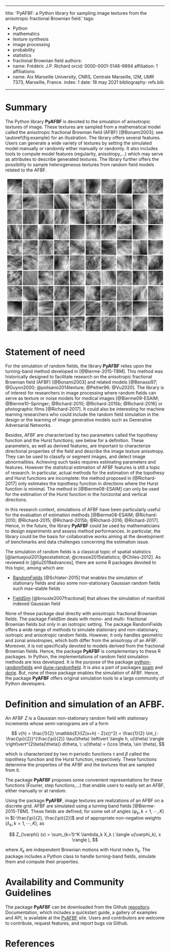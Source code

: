 
---
title: 'PyAFBF: a Python library for sampling image textures from the anisotropic fractional Brownian field.'
tags:
- Python
- mathematics
- texture synthesis
- image processing
- probability
- statistics
- fractional Brownian field
authors:
- name: Frédéric J.P. Richard
  orcid: 0000-0001-5146-9894
  affiliation: 1
affiliations:
- name: Aix Marseille University, CNRS, Centrale Marseille, I2M, UMR 7373, Marseille, France.
  index: 1
date: 18 may 2021
bibliography: refs.bib
---

# Summary

The Python library **PyAFBF** is devoted to the simulation of anisotropic textures of image. These textures are sampled from a mathematical model called the anisotropic fractional Brownian field (AFBF) [@Bonami2003]; see \autoref{fig:example} for an illustration. The library offers several features. Users can generate a wide variety of textures by setting the simulated model manually or randomly either manually or randomly. It also includes tools to compute model features (regularity, anisotropy,...) which may serve as attributes to describe generated textures. The library further offers the possibility to sample heterogeneous textures from random field models related to the AFBF.

![A patchwork of simulated textures. \label{fig:example}](patchwork.png)

# Statement of need

For the simulation of random fields, the library **PyAFBF** relies upon the turning-band method developed in [@Bierme-2015-TBM]. This method was historically designed to facilitate research on the anisotropic fractional Brownian field (AFBF) [@Bonami2003] and related models [@Benassi97; @Guyon2000; @polisano2014texture; @Peltier96; @Vu2020]. The library is of interest for researchers in image processing where random fields can serve as texture or noise models for medical images [@Bierme09-ESAIM; @Bierme10-Springer; @Richard-2010; @Richard-2015b; @Richard-2016] or photographic films [@Richard-2017]. It could also be interesting for machine learning researchers who could include the random field simulation in the design or the learning of image generative models such as Generative Adversarial Networks. 

Besides, AFBF are characterized by two parameters called the topothesy function and the Hurst functions; see below for a definition. These parameters, as well as derived features, are important to characterize directional properties of the field and describe the image texture anisotropy. They can be used to classify or segment images, and detect image abnormalities. Achieving such tasks requires estimating parameters and features. However the statistical estimation of AFBF features is still a topic of research. In particular, actual methods for the estimation of the topothesy and Hurst functions are incomplete: the method proposed in [@Richard-2017] only estimates the topothesy function in directions where the Hurst function is minimal. The method in [@Bierme08-ESAIM] can only be used for the estimation of the Hurst function in the horizontal and vertical directions. 

In this research context, simulations of AFBF have been particularly useful for the evaluation of estimation methods [@Bierme08-ESAIM; @Richard-2010; @Richard-2015; @Richard-2015b; @Richard-2016; @Richard-2017]. Hence, in the future, the library **PyAFBF** could be used by mathematicians to design experiments and assess method performances. In particular, the library could be the basis for collaborative works aiming at the development of benchmarks and data challenges concerning the estimation issue. 

The simulation of random fields is a classical topic of spatial statistics [@lantuejoul2013geostatistical; @cressie2015statistics; @Chiles-2012]. As reviewed in [@liu2019advances], there are some R packages devoted to this topic, among which are:

- [RandomFields](https://cran.r-project.org/web/packages/RandomFields/) [@Schlater-2015] that enables the simulation of stationary fields and also some non-stationary Gaussian random fields such max-stable fields
    
- [FieldSim](https://cran.r-project.org/web/packages/FieldSim/FieldSim.pdf) [@brouste2007fractional] that allows the simulation of manifold indexed Gaussian field
    

None of these package deal directly with anisotropic fractional Brownian fields. The package FieldSim deals with mono- and multi- fractional Brownian fields but only in an isotropic setting. The package RandomFields offers a wide range of methods to simulate stationary and non-stationary, isotropic and anisotropic random fields. However, it only handles geometric and zonal anisotropies, which both differ from the anisotropy of an AFBF. Moreover, it is not specifically devoted to models derived from the fractional Brownian fields. Hence, the package **PyAFBF** is complementary to these R packages. In Python, the implementations of random field simulation methods are less developed. It is the purpose of the package [python-randomfields](https://github.com/dubourg/python-randomfields) and [dune-randomfield](https://gitlab.dune-project.org/oklein/dune-randomfield). It is also a part of packages [spam](https://ttk.gricad-pages.univ-grenoble-alpes.fr/spam/index.html) and [dorie](https://hermes.iup.uni-heidelberg.de/dorie_doc/master/html/index.html). But, none of these package enables the simulation of AFBF. Hence, the package **PyAFBF** offers original simulation tools to a large community of Python developers. 

# Definition and simulation of an AFBF.

An AFBF $Z$ is a Gaussian non-stationary random field with stationary increments whose semi-variograms are of a form

$$
v(h) = \frac{1}{2} \mathbb{E}((Z(x+h) - Z(x))^2) = \frac{1}{2} \int_{-\frac{\pi}{2}}^{\frac{\pi}{2}} \tau(\theta) \left\vert \langle h, u(\theta) \rangle \right\vert^{2\beta(\theta)} d\theta, \: u(\theta) = (\cos \theta, \sin \theta),
$$

which is characterized by two $\pi$-periodic functions $\tau$ and $\beta$ called the topothesy function and the Hurst function, respectively. These functions determine the properties of the AFBF and the textures that are sampled from it.

The package **PyAFBF** proposes some convenient representations for these functions (Fourier, step functions,...) that enable users to easily set an AFBF, either manually or at random.

Using the package **PyAFBF**, image textures are realizations of an AFBF on a discrete grid. AFBF are simulated using a turning band fields [@Bierme-2015-TBM]. These fields are defined, for some set of angles $(\varphi_k, k=1,\cdots,K)$ in $[-\frac{\pi}{2}, \frac{\pi}{2}]$ and of appropriate non-negative weights $(\lambda_k, k=1,\cdots,K)$, as

$$ Z_{\varphi} (x)  = \sum_{k=1}^K \lambda_k X_k ( \langle u(\varphi_k), x \rangle ), $$

where $X_k$ are independent Brownian motions with Hurst index $h_k$. The package includes a Python class to handle turning-band fields, simulate them and compute their properties.

# Availability and Community Guidelines

The package **PyAFBF** can be downloaded from the Github [repository](https://github.com/fjprichard/PyAFBF). Documentation, which includes a quickstart guide, a gallery of examples and API, is available at the [PyAFBF](https://fjprichard.github.io/PyAFBF/) site. Users and contributors are welcome to contribute, request features, and report bugs via Github.

# References
